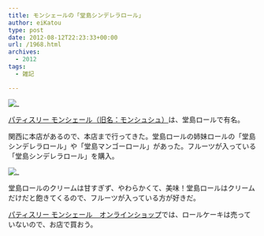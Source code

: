 ```yaml
---
title: モンシェールの「堂島シンデレラロール」
author: eiKatou
type: post
date: 2012-08-12T22:23:33+00:00
url: /1968.html
archives:
  - 2012
tags:
  - 雑記

---
```

![_](/uploads/2012/08/201208_moncher1.jpg)
  
[パティスリー モンシェール（旧名：モンシュシュ）][2]は、堂島ロールで有名。

関西に本店があるので、本店まで行ってきた。堂島ロールの姉妹ロールの「堂島シンデレラロール」や「堂島マンゴーロール」があった。フルーツが入っている「堂島シンデレラロール」を購入。

![_](/uploads/2012/08/201208_moncher2.jpg)
  
堂島ロールのクリームは甘すぎず、やわらかくて、美味！堂島ロールはクリームだけだと飽きてくるので、フルーツが入っている方が好きだ。

[パティスリー モンシェール　オンラインショップ][4]では、ロールケーキは売っていないので、お店で買おう。

 [1]: /uploads/2012/08/201208_moncher1.jpg
 [2]: http://mon-cher.com/top.html
 [3]: /uploads/2012/08/201208_moncher2.jpg
 [4]: http://www.dojima-mcc.com/
